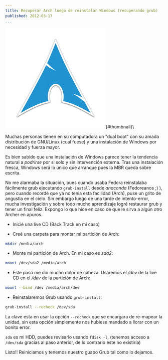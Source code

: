 ```yaml
---
title: Recuperar Arch luego de reinstalar Windows (recuperando grub)
published: 2012-03-17
...
```


![](/img/arch/thumbnail.png){#thumbnail}\

Muchas personas tienen en su computadora un "dual boot" con su amada
distribución de GNU/Linux (cual fuese) y una instalación de Windows por
necesidad y fuerza mayor.

Es bien sabido que una instalación de Windows parece tener la tendencia natural
a *podrirse* por si solo y sin intervención externa. Tras una instalación
fresca, Windows será lo único que arranque pues la MBR queda sobre escrita.

No me alarmaba la situación, pues cuando usaba Fedora reinstalaba fácilmente
grub ejecutando `grub-install` desde *anaconda* (Fedoreanos ;) ), pero cuando
recordé que ya no tenia esta facilidad (Arch), puse un grito de angustia en el
cielo. Sin embargo luego de una tarde de intento-error, mucha investigación y
sobre todo mucho aprendizaje logré restaurar grub y tener un final feliz.
Expongo lo que hice en caso de que le sirva a algún otro Archer en apuros.

<!--more-->

* Inicié una live CD (Back Track en mi caso)

* Creé una carpeta para montar mi partición de Arch:

```sh
mkdir /media/arch
```

* Monte mi partición de Arch. En mi caso es *sda2*:

```sh
mount /dev/sda2 /media/arch
```

* Este paso me dio mucho dolor de cabeza. Usaremos el */dev* de la live CD en el
  */dev* de la partición de Arch:


```sh
mount --bind /dev /media/arch/dev
```


* Reinstalaremos Grub usando `grub-install`:

```sh
grub-install --recheck /dev/sda
```

La clave esta en usar la opción `--recheck` que se encargara de re-mapear la
unidad, sin esta opción simplemente nos hubiese mandado a llorar con un bonito
error.

`sda` es mi HDD, puedes revisarlo usando `fdisk -l`, (tenemos acceso a
`/dev/sda` gracias al paso anterior, de lo contrario este no existiría)


Listo!! Reiniciamos y tenemos nuestro guapo Grub tal como lo dejamos.
